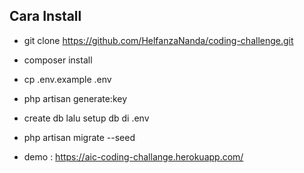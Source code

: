 ## Cara Install

- git clone https://github.com/HelfanzaNanda/coding-challenge.git
- composer install
- cp .env.example .env
- php artisan generate:key
- create db lalu setup db di .env
- php artisan migrate --seed

- demo : https://aic-coding-challange.herokuapp.com/